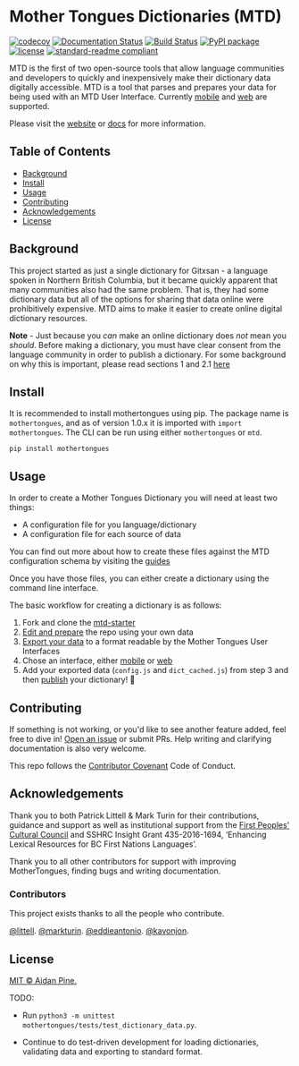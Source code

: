 # Mother Tongues Dictionaries (MTD)

[![codecov](https://codecov.io/gh/MotherTongues/mothertongues/branch/main/graph/badge.svg?token=7JUKAAHZDV)](https://codecov.io/gh/MotherTongues/mothertongues)
[![Documentation Status](https://img.shields.io/badge/-docs-blue)](https://docs.mothertongues.org)
[![Build Status](https://github.com/MotherTongues/mothertongues/actions/workflows/tests.yml/badge.svg)](https://github.com/MotherTongues/mothertongues/actions)
[![PyPI package](https://img.shields.io/pypi/v/mothertongues.svg)](https://pypi.org/project/mothertongues/)
[![license](https://img.shields.io/github/license/MotherTongues/mothertongues.svg)](LICENSE)
[![standard-readme compliant](https://img.shields.io/badge/readme%20style-standard-brightgreen.svg?style=flat-square)](https://github.com/RichardLitt/standard-readme)

MTD is the first of two open-source tools that allow language communities and developers to quickly and inexpensively make their dictionary data digitally accessible. MTD is a tool that parses and prepares your data for being used with an MTD User Interface. Currently [mobile](https://github.com/roedoejet/mothertongues-ui) and [web](https://github.com/MotherTongues/mothertongues-UI-Web) are supported.

Please visit the [website](https://www.mothertongues.org) or [docs](https://docs.mothertongues.org) for more information.

## Table of Contents

- [Background](#background)
- [Install](#install)
- [Usage](#usage)
- [Contributing](#contributing)
- [Acknowledgements](#acknowledgements)
- [License](#license)

## Background

This project started as just a single dictionary for Gitxsan - a language spoken in Northern British Columbia, but it became quickly apparent that many communities also had the same problem. That is, they had some dictionary data but all of the options for sharing that data online were prohibitively expensive. MTD aims to make it easier to create online digital dictionary resources.

**Note** - Just because you _can_ make an online dictionary does _not_ mean you _should_. Before making a dictionary, you must have clear consent from the language community in order to publish a dictionary. For some background on why this is important, please read sections 1 and 2.1 [here](http://oxfordre.com/linguistics/view/10.1093/acrefore/9780199384655.001.0001/acrefore-9780199384655-e-8)

## Install

It is recommended to install mothertongues using pip. The package name is `mothertongues`, and as of version 1.0.x it is imported with `import mothertongues`. The CLI can be run using either `mothertongues` or `mtd`.

```
pip install mothertongues
```

## Usage

In order to create a Mother Tongues Dictionary you will need at least two things:

- A configuration file for you language/dictionary
- A configuration file for each source of data

You can find out more about how to create these files against the MTD configuration schema by visiting the [guides](https://docs.mothertongues.org/docs/mtd-guides)

Once you have those files, you can either create a dictionary using the command line interface.

The basic workflow for creating a dictionary is as follows:

1. Fork and clone the [mtd-starter](https://github.com/roedoejet/mtd-starter)
2. [Edit and prepare](https://docs.mothertongues.org/docs/mtd-guides-prepare) the repo using your own data
3. [Export your data](https://docs.mothertongues.org/docs/mtd-guides-ui#exporting-your-data) to a format readable by the Mother Tongues User Interfaces
4. Chose an interface, either [mobile](https://github.com/roedoejet/mothertongues-ui) or [web](https://github.com/MotherTongues/mothertongues-UI-Web)
5. Add your exported data (`config.js` and `dict_cached.js`) from step 3 and then [publish](https://docs.mothertongues.org/docs/mtd-guides-publishing) your dictionary! 🎉


## Contributing

If something is not working, or you'd like to see another feature added, feel free to dive in! [Open an issue](https://github.com/MotherTongues/mothertongues/issues/new) or submit PRs. Help writing and clarifying documentation is also very welcome.

This repo follows the [Contributor Covenant](http://contributor-covenant.org/version/1/3/0/) Code of Conduct.

## Acknowledgements

Thank you to both Patrick Littell & Mark Turin for their contributions, guidance and support as well as institutional support from the [First Peoples' Cultural Council](http://www.fpcc.ca/) and SSHRC Insight Grant 435-2016-1694, ‘Enhancing Lexical Resources for BC First Nations Languages’.

Thank you to all other contributors for support with improving MotherTongues, finding bugs and writing documentation.

### Contributors

This project exists thanks to all the people who contribute.

[@littell](https://github.com/littell).
[@markturin](https://github.com/markturin).
[@eddieantonio](https://github.com/eddieantonio).
[@kavonjon](https://github.com/kavonjon).

## License

[MIT © Aidan Pine.](LICENSE)


TODO:

- Run `python3 -m unittest mothertongues/tests/test_dictionary_data.py`.

- Continue to do test-driven development for loading dictionaries, validating data and exporting to standard format.
